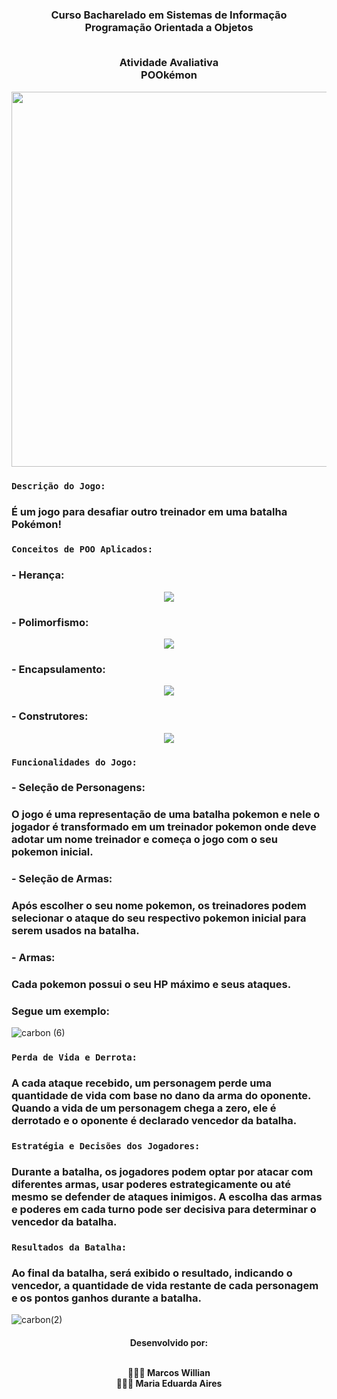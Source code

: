 <div align = "center">
<h3> Curso Bacharelado em Sistemas de Informação
<br>Programação Orientada a Objetos 
  
<br>Atividade Avaliativa
<br> POOkémon 
</div>

<div align = "center">
<img src="https://github.com/mw-bl/POOkemon/assets/115299182/f761597e-c67f-4408-a99b-e73db56ade9b" width = "600px">
</div>

### `Descrição do Jogo:`
### É um jogo para desafiar outro treinador em uma batalha Pokémon!

### `Conceitos de POO Aplicados:`
### - Herança:
<div align = "center">
<img src="https://github.com/mw-bl/POOkemon/assets/115299182/abc552bd-bb9a-4efe-befd-d82d7aa401be">
</div>

### - Polimorfismo:
<div align = "center">
<img src="https://github.com/mw-bl/POOkemon/assets/115299182/2da1351e-f784-4cff-af1f-e1f416d60f11">
</div>

### - Encapsulamento:
<div align = "center">
<img src="https://github.com/mw-bl/POOkemon/assets/115299182/a75c7aaf-74bc-45ad-a62f-d73de623973b">
</div>

### - Construtores:
<div align = "center">
<img src="https://github.com/mw-bl/POOkemon/assets/115299182/7153b494-d9f8-4d5d-84e6-b5105ed1dc1b">
</div>

### `Funcionalidades do Jogo:`

### - Seleção de Personagens:
### O jogo é uma representação de uma batalha pokemon e nele o jogador é transformado em um treinador pokemon onde deve adotar um nome treinador e começa o jogo com o seu pokemon inicial.

### - Seleção de Armas:
### Após escolher o seu nome pokemon, os treinadores podem selecionar o ataque do seu respectivo pokemon inicial para serem usados na batalha.

### - Armas:
### Cada pokemon possui o seu HP máximo e seus ataques.

### Segue um exemplo:

![carbon (6)](https://github.com/mw-bl/POOkemon/assets/115299182/6edfee6a-5286-4907-8eaf-572031da5aa5)

### `Perda de Vida e Derrota:`
### A cada ataque recebido, um personagem perde uma quantidade de vida com base no dano da arma do oponente. Quando a vida de um personagem chega a zero, ele é derrotado e o oponente é declarado vencedor da batalha.

### `Estratégia e Decisões dos Jogadores:`
### Durante a batalha, os jogadores podem optar por atacar com diferentes armas, usar poderes estrategicamente ou até mesmo se defender de ataques inimigos. A escolha das armas e poderes em cada turno pode ser decisiva para determinar o vencedor da batalha.

### `Resultados da Batalha:`
### Ao final da batalha, será exibido o resultado, indicando o vencedor, a quantidade de vida restante de cada personagem e os pontos ganhos durante a batalha.

![carbon(2)](https://github.com/mw-bl/POOkemon/assets/115299182/c5a46bcb-b0ee-412b-9caa-147fbcd3f3ab)

<div align = "center">
<h4> Desenvolvido por:
  
<br> 👨🏽‍💻 Marcos Willian
<br> 👩🏻‍💻 Maria Eduarda Aires
</div>
